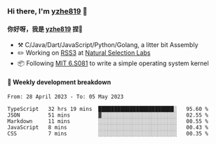 ### Hi there, I'm [yzhe819](https://github.com/yzhe819) 👋

#### 你好呀，我是 [yzhe819](https://github.com/yzhe819) 捏👋

- :hammer_and_pick: C/Java/Dart/JavaScript/Python/Golang, a litter bit Assembly
- :pencil2: Working on [RSS3](https://github.com/NaturalSelectionLabs/RSS3) at [Natural Selection Labs](https://github.com/NaturalSelectionLabs)
- 📦 Following [MIT 6.S081](https://pdos.csail.mit.edu/6.S081/2020/) to write a simple operating system kernel



#### 📝 Weekly development breakdown

<!--START_SECTION:waka-->

```text
From: 28 April 2023 - To: 05 May 2023

TypeScript   32 hrs 19 mins  ████████████████████████░   95.60 %
JSON         51 mins         ▓░░░░░░░░░░░░░░░░░░░░░░░░   02.55 %
Markdown     11 mins         ░░░░░░░░░░░░░░░░░░░░░░░░░   00.55 %
JavaScript   8 mins          ░░░░░░░░░░░░░░░░░░░░░░░░░   00.43 %
CSS          7 mins          ░░░░░░░░░░░░░░░░░░░░░░░░░   00.35 %
```

<!--END_SECTION:waka-->



